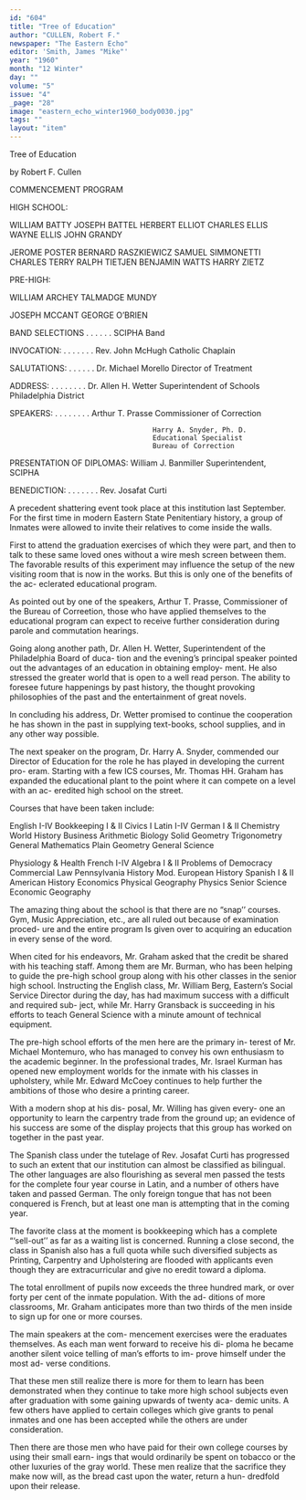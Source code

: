 ```yaml
---
id: "604"
title: "Tree of Education"
author: "CULLEN, Robert F."
newspaper: "The Eastern Echo"
editor: 'Smith, James "Mike"'
year: "1960"
month: "12 Winter"
day: ""
volume: "5"
issue: "4"
_page: "28"
image: "eastern_echo_winter1960_body0030.jpg"
tags: ""
layout: "item"
---
```

Tree of Education

by Robert F. Cullen

COMMENCEMENT PROGRAM

HIGH SCHOOL: 

WILLIAM BATTY
JOSEPH BATTEL
HERBERT ELLIOT
CHARLES ELLIS
WAYNE ELLIS
JOHN GRANDY

JEROME POSTER
BERNARD RASZKIEWICZ
SAMUEL SIMMONETTI
CHARLES TERRY
RALPH TIETJEN
BENJAMIN WATTS
HARRY ZIETZ

PRE-HIGH:

WILLIAM ARCHEY
TALMADGE MUNDY

JOSEPH MCCANT
GEORGE O’BRIEN

BAND SELECTIONS . . . . . . SCIPHA Band

INVOCATION: . . . . . . . Rev. John McHugh
                                      Catholic Chaplain

SALUTATIONS: . . . . . . Dr. Michael Morello
                                       Director of Treatment

ADDRESS: . . . . . . . .  Dr. Allen H. Wetter
                                    Superintendent of Schools
                                    Philadelphia District

SPEAKERS:  . . . . . . . .  Arthur T. Prasse
                                       Commissioner of Correction

                                       Harry A. Snyder, Ph. D.
                                       Educational Specialist
                                       Bureau of Correction

PRESENTATION OF DIPLOMAS:  William J. Banmiller
                                                        Superintendent, SCIPHA

BENEDICTION: . . . . . . . Rev. Josafat Curti

A precedent shattering event took place at this
institution last September. For the first time in
modern Eastern State Penitentiary history, a group
of Inmates were allowed to invite their relatives to
come inside the walls.

First to attend the graduation exercises of which
they were part, and then to talk to these same loved
ones without a wire mesh screen between them. The
favorable results of this experiment may influence
the setup of the new visiting room that is now in the
works. But this is only one of the benefits of the ac-
eclerated educational program.

As pointed out by one of the speakers, Arthur T.
Prasse, Commissioner of the Bureau of Correetion,
those who have applied themselves to the educational
program can expect to receive further consideration
during parole and commutation hearings.

Going along another path, Dr. Allen H. Wetter,
Superintendent of the Philadelphia Board of duca-
tion and the evening’s principal speaker pointed out
the advantages of an education in obtaining employ-
ment. He also stressed the greater world that is open
to a well read person. The ability to foresee future
happenings by past history, the thought provoking
philosophies of the past and the entertainment of
great novels.

In concluding his address, Dr. Wetter promised to
continue the cooperation he has shown in the past in
supplying text-books, school supplies, and in any
other way possible.

The next speaker on the program, Dr. Harry A.
Snyder, commended our Director of Education for
the role he has played in developing the current pro-
eram. Starting with a few ICS courses, Mr. Thomas
HH. Graham has expanded the educational plant to the
point where it can compete on a level with an ac-
eredited high school on the street.

Courses that have been taken include:

English I-IV
Bookkeeping I & II
Civics I
Latin I-IV
German I & II
Chemistry
World History
Business Arithmetic
Biology
Solid Geometry
Trigonometry
General Mathematics
Plain Geometry
General Science

Physiology & Health
French I-IV
Algebra I & II
Problems of Democracy
Commercial Law
Pennsylvania History
Mod. European History
Spanish I & II
American History
Economics
Physical Geography
Physics
Senior Science
Economic Geography

The amazing thing about the school is that there
are no “snap’’ courses. Gym, Music Appreciation,
etc., are all ruled out because of examination proced-
ure and the entire program Is given over to acquiring
an education in every sense of the word.

When cited for his endeavors, Mr. Graham asked
that the credit be shared with his teaching staff.
Among them are Mr. Burman, who has been helping
to guide the pre-high school group along with his
other classes in the senior high
school. Instructing the English
class, Mr. William Berg, Eastern’s
Social Service Director during the
day, has had maximum success
with a difficult and required sub-
ject, while Mr. Harry Gransback is
succeeding in his efforts to teach
General Science with a minute
amount of technical equipment.

The pre-high school efforts of
the men here are the primary in-
terest of Mr. Michael Montemuro,
who has managed to convey his
own enthusiasm to the academic
beginner. In the professional
trades, Mr. Israel Kurman has
opened new employment worlds
for the inmate with his classes in
upholstery, while Mr. Edward
McCoey continues to help further
the ambitions of those who desire
a printing career.

With a modern shop at his dis-
posal, Mr. Willing has given every-
one an opportunity to learn the
carpentry trade from the ground
up; an evidence of his success are
some of the display projects that
this group has worked on together
in the past year.

The Spanish class under the
tutelage of Rev. Josafat Curti has
progressed to such an extent that
our institution can almost be
classified as bilingual. The other
languages are also flourishing as
several men passed the tests for the complete four
year course in Latin, and a number of others have
taken and passed German. The only foreign tongue
that has not been conquered is French, but at least
one man is attempting that in the coming year.

The favorite class at the moment is bookkeeping
which has a complete “‘sell-out’’ as far as a waiting
list is concerned. Running a close second, the class in
Spanish also has a full quota while such diversified
subjects as Printing, Carpentry
and Upholstering are flooded with
applicants even though they are
extracurricular and give no eredit
toward a diploma.

The total enrollment of pupils
now exceeds the three hundred
mark, or over forty per cent of the
inmate population. With the ad-
ditions of more classrooms, Mr.
Graham anticipates more than two
thirds of the men inside to sign up
for one or more courses.

The main speakers at the com-
mencement exercises were the
eraduates themselves. As each man
went forward to receive his di-
ploma he became another silent
voice telling of man’s efforts to im-
prove himself under the most ad-
verse conditions. 

That these men still realize there
is more for them to learn has been
demonstrated when they continue
to take more high school subjects
even after graduation with some
gaining upwards of twenty aca-
demic units. A few others have
applied to certain colleges which
give grants to penal inmates and
one has been accepted while the
others are under consideration.

Then there are those men who
have paid for their own college
courses by using their small earn-
ings that would ordinarily be spent
on tobacco or the other luxuries of the gray world.
These men realize that the sacrifice they make now
will, as the bread cast upon the water, return a hun-
dredfold upon their release.
